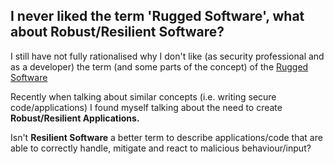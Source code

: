 ##  I never liked the term 'Rugged Software', what about Robust/Resilient Software? 

I still have not fully rationalised why I don't like (as security professional and as a developer) the term (and some parts of the concept) of the [Rugged Software](http://www.ruggedsoftware.org/)

Recently when talking about similar concepts (i.e. writing secure code/applications) I found myself talking about the need to create **Robust/Resilient Applications.**  

Isn't **Resilient Software** a better term to describe applications/code that are able to correctly handle, mitigate and react to malicious behaviour/input?
